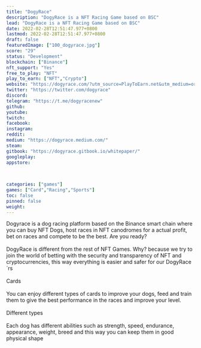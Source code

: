 ```yaml
---
title: "DogyRace"
description: "DogyRace is a NFT Racing Game based on BSC"
lead: "DogyRace is a NFT Racing Game based on BSC"
date: 2022-02-28T12:51:47.977+0800
lastmod: 2022-02-28T12:51:47.977+0800
draft: false
featuredImage: ["100_dogyrace.jpg"]
score: "29"
status: "Development"
blockchain: ["Binance"]
nft_support: "Yes"
free_to_play: "NFT"
play_to_earn: ["NFT","Crypto"]
website: "https://dogyrace.com/?utm_source=PlayToEarn.net&utm_medium=organic&utm_campaign=gamepage"
twitter: "https://twitter.com/dogyrace"
discord: 
telegram: "https://t.me/dogyracenew"
github: 
youtube: 
twitch: 
facebook: 
instagram: 
reddit: 
medium: "https://dogyrace.medium.com/"
steam: 
gitbook: "https://dogyrace.gitbook.io/whitepaper/"
googleplay: 
appstore: 

  
    
categories: ["games"]
games: ["Card","Racing","Sports"]
toc: false
pinned: false
weight: 
---
```

Dogyrace is a dog racing platform based on the Binance smart chain where you can buy NFT Dogs, host races in NFT canodromes for a actual profit, bet on races and compete to be the best. Are you ready?<br> <br> DogyRace is different from the rest of NFT Games. Why? because we try to join the world of betting with the security and transparency of NFT and cryptocurrencies, this way everything is easier and safer for our DogyRace´rs<br> <br> Cards<br> <br> You can enjoy different types of cards to improve your dogs, feed and train them to give the best performance in the races and improve your level.<br> <br> Different types<br> <br> Each dog has different abilities such as strength, speed, endurance, appearance, weight, breed and this way you can keep them in good physical shape